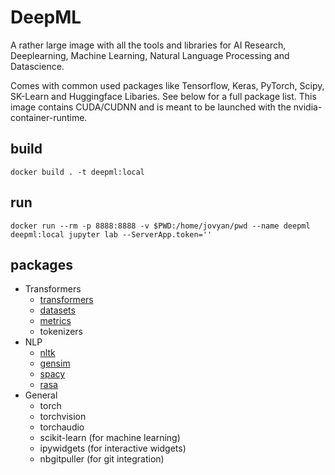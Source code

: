 
# DeepML
A rather large image with all the tools and libraries for AI Research, Deeplearning, Machine Learning, Natural Language Processing and Datascience.

Comes with common used packages like Tensorflow, Keras, PyTorch, Scipy, SK-Learn and Huggingface Libaries. See below for a full package list.
This image contains CUDA/CUDNN and is meant to be launched with the nvidia-container-runtime. 

## build
```
docker build . -t deepml:local
```
## run
```
docker run --rm -p 8888:8888 -v $PWD:/home/jovyan/pwd --name deepml deepml:local jupyter lab --ServerApp.token=''
```
## packages
- Transformers
    - [transformers](https://huggingface.co/transformers/) 
    - [datasets](https://huggingface.co/datasets/) 
    - [metrics](https://huggingface.co/metrics/)
    - tokenizers
- NLP
    - [nltk](https://www.nltk.org/) 
    - [gensim](https://radimrehurek.com/gensim/) 
    - [spacy](https://spacy.io/) 
    - [rasa](https://rasa.com/)
- General
    - torch 
    - torchvision 
    - torchaudio 
    - scikit-learn (for machine learning)
    - ipywidgets (for interactive widgets)
    - nbgitpuller (for git integration)